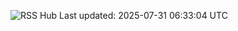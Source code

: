 ![RSS Hub](https://img.shields.io/badge/📰_RSS_Hub-Updated_every_6h-brightgreen)
Last updated: 2025-07-31 06:33:04 UTC
